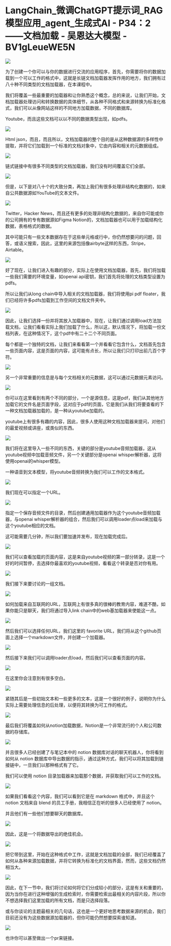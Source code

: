 # LangChain_微调ChatGPT提示词_RAG模型应用_agent_生成式AI - P34：2——文档加载 - 吴恩达大模型 - BV1gLeueWE5N

![](img/9ebbe7324ba67e5575b09773683b088a_0.png)

为了创建一个你可以与你的数据进行交流的应用程序，首先，你需要将你的数据加载到一个可以工作的格式中，这就是长链文档加载器发挥作用的地方，我们拥有过八十种不同类型的文档加载器，在本课程中。

我们将覆盖一些最重要的加载器和让你熟悉这个概念，总的来说，让我们开始，文档加载器处理访问和转换数据的具体细节，从各种不同格式和来源转换为标准化格式，我们可以从像网站这样的不同地方加载数据，不同的数据库。

Youtube，而且这些文档可以以不同的数据类型出现，如pdfs。

![](img/9ebbe7324ba67e5575b09773683b088a_2.png)

Html json，而且，而且所以，文档加载器的整个目的是从这种数据源的多样性中提取，并将它们加载到一个标准的文档对象中，它由内容和相关的元数据组成。



![](img/9ebbe7324ba67e5575b09773683b088a_4.png)

链式链接中有很多不同类型的文档加载器，我们没有时间覆盖它们全部。

![](img/9ebbe7324ba67e5575b09773683b088a_6.png)

但是，以下是对八十个的大致分类，再加上我们有很多处理非结构化数据的，如来自公共数据源如YouTube的文本文件。



![](img/9ebbe7324ba67e5575b09773683b088a_8.png)

Twitter，Hacker News，而且还有更多的处理非结构化数据的，来自你可能或你的公司拥有的专有数据源如Figma Notion的，文档加载器也可以用于加载结构化数据，表格格式的数据。

其中可能只有一些文本数据存在于这些单元格或行中，你仍然想要问的问题，回答，或语义搜索，因此，这里的来源包括像airbyte这样的东西，Stripe，Airtable。



![](img/9ebbe7324ba67e5575b09773683b088a_10.png)

好了现在，让我们进入有趣的部分，实际上在使用文档加载器，首先，我们将加载一些我们需要的环境变量，如openai api密钥，我们首先将处理的文档类型设置为pdfs。

所以让我们从long chain中导入相关的文档加载器，我们将使用pi pdf floater，我们已经将许多pdfs加载到工作空间的文档文件夹中。



![](img/9ebbe7324ba67e5575b09773683b088a_12.png)

因此，让我们选择一份并将其放入加载器中，现在，让我们通过调用load方法加载文档，让我们看看实际上我们加载了什么，所以这，默认情况下，将加载一份文档列表，在这种情况下，这个pdf中有二十二个不同页面。

每个都是一个独特的文档，让我们来看看第一个并看看它包含什么，文档首先包含一些页面内容，这是页面的内容，这可能有点长，所以让我们只打印出前几百个字符。



![](img/9ebbe7324ba67e5575b09773683b088a_14.png)

另一个非常重要的信息是与每个文档相关的元数据，这可以通过元数据元素访问。

![](img/9ebbe7324ba67e5575b09773683b088a_16.png)

你可以在这里看到有两个不同的部分，一个是源信息，这是pdf，我们从其他地方加载它的文件名是页面字段，这对应于pdf的页面，它是我们从我们将要查看的下一种文档加载器加载的，是一种从youtube加载的。

youtube上有很多有趣的内容，因此，很多人使用这种文档加载器来提问，对他们的最爱视频或讲座，或类似的东西。



![](img/9ebbe7324ba67e5575b09773683b088a_18.png)

我们将在这里导入一些不同的东西，关键的部分是youtube音频加载器，这从youtube视频中加载音频文件，另一个关键部分是openai whisper解析器，这将使用openai的whisper模型。

一种语音到文本模型，将youtube音频转换为我们可以工作的文本格式。

![](img/9ebbe7324ba67e5575b09773683b088a_20.png)

我们现在可以指定一个URL。

![](img/9ebbe7324ba67e5575b09773683b088a_22.png)

指定一个保存音频文件的目录，然后创建通用加载器作为这个youtube音频加载器，与openai whisper解析器的组合，然后我们可以调用loader点load来加载与这个youtube相应的文档。

这可能需要几分钟，所以我们要加速并发布，现在加载完成后。

![](img/9ebbe7324ba67e5575b09773683b088a_24.png)

我们可以查看加载的页面内容，这是来自youtube视频的第一部分转录，这是一个好的时间暂停，去选择你最喜欢的youtube视频，看看这个转录是否对你有用。



![](img/9ebbe7324ba67e5575b09773683b088a_26.png)

我们接下来要讨论的一组文档。

![](img/9ebbe7324ba67e5575b09773683b088a_28.png)

如何加载来自互联网的URL，互联网上有很多真的很棒的教育内容，难道不酷，如果你能只是聊天，我们将通过导入link chain中的web基加载器来使能这一点。



![](img/9ebbe7324ba67e5575b09773683b088a_30.png)

然后我们可以选择任何URL，我们这里的 favorite URL，我们将从这个github页面上选择一个markdown文件，并创建一个加载器。



![](img/9ebbe7324ba67e5575b09773683b088a_32.png)

然后接下来我们可以调用loader点load，然后我们可以查看页面的内容。

![](img/9ebbe7324ba67e5575b09773683b088a_34.png)

在这里你会注意到有很多空白。

![](img/9ebbe7324ba67e5575b09773683b088a_36.png)

紧随其后是一些初始文本和一些更多的文本，这是一个很好的例子，说明你为什么实际上需要处理信息的后处理，以便将其转换为可工作的格式。



![](img/9ebbe7324ba67e5575b09773683b088a_38.png)

最后我们将覆盖如何从notion加载数据，Notion是一个非常流行的个人和公司数据的存储库。

![](img/9ebbe7324ba67e5575b09773683b088a_40.png)

并且很多人已经创建了与笔记本中的 notion 数据库对话的聊天机器人，你将看到如何从 notion 数据库中导出数据的指示，通过这种方式，我们可以将其加载到链接链中，一旦我们以那种格式有了它。

我们可以使用 notion 目录加载器来加载那个数据，并获取我们可以工作的文档。

![](img/9ebbe7324ba67e5575b09773683b088a_42.png)

如果我们看看这个内容，我们可以看到它是在 markdown 格式中，并且这个 notion 文档来自 blend 的员工手册，我相信正在听的很多人已经使用了 notion。

并且他们有一些他们想要聊天的数据库。

![](img/9ebbe7324ba67e5575b09773683b088a_44.png)

因此，这是一个将数据导出的绝佳机会。

![](img/9ebbe7324ba67e5575b09773683b088a_46.png)

把它带到这里，开始在这种格式中工作，这就是文档加载的全部，我们已经覆盖了如何从各种来源加载数据，并将它转换为标准化的文档界面，然而，这些文档仍然相当大。



![](img/9ebbe7324ba67e5575b09773683b088a_48.png)

因此，在下一节中，我们将讨论如何将它们分成较小的部分，这是有关和重要的，因为当你在进行这种增强的生成检索时，你需要检索出最相关的内容片段，所以你不想选择我们这里加载的所有文档，而是只选择段落。

或与你谈论的主题最相关的几句话，这也是一个更好地思考数据来源的机会，我们目前还没有为这些数据源加载器的，但你可能仍然想要探索谁知道。



![](img/9ebbe7324ba67e5575b09773683b088a_50.png)

也许你可以甚至做出一个pr来链接。